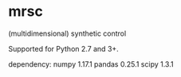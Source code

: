 # mrsc
(multidimensional) synthetic control

Supported for Python 2.7 and 3+.

dependency:
numpy 1.17.1
pandas 0.25.1
scipy 1.3.1
